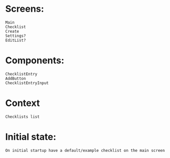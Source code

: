 # Screens: 
    Main
    Checklist
    Create
    Settings?
    EditList?

# Components: 
    ChecklistEntry
    AddButton
    ChecklistEntryInput

# Context
    Checklists list

# Initial state:
    On initial startup have a default/example checklist on the main screen